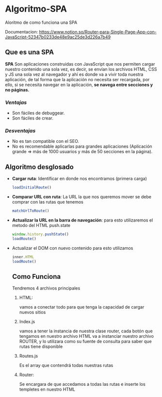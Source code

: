 # Algoritmo-SPA
Aloritmo de como funciona una SPA


Documentacion: https://www.notion.so/Router-para-Single-Page-App-con-JavaScript-52347b0233de48e9ac25de3d226a7b49

## Que es una SPA

**SPA** Son aplicaciones construidas con JavaScript que nos permiten cargar nuestro
contenido una sola vez, es decir, se envían los archivos HTML, CSS y JS
una sola vez al navegador y ahí es donde va a vivir toda nuestra
aplicación, de tal forma que la aplicación no necesita ser recargada,
por ello, si se necesita navegar en la aplicación, **se navega entre
secciones y no páginas.**

### ***Ventajas***

- Son fáciles de debuggear.
- Son fáciles de crear.

### ***Desventajas***

- No es tan compatible con el SEO.
- No es recomendable aplicarlas para grandes aplicaciones (Aplicación
grande => más de 1000 usuarios y más de 50 secciones en la página).

## Algoritmo desglosado

- **Cargar ruta**: Identificar en donde nos encontramos (primera carga)

    ```jsx
    loadInitialRoute()
    ```

- **Comparar URL con ruta**: La URL la que nos queremos mover se debe comprar con las rutas que tenemos

    ```jsx
    matchUrlToRoute()
    ```

- **Actualizar la URL en la barra de navegación**: para esto utilizaremos el metodo del HTML push.state

    ```jsx
    window.history.pushState()
    loadRoute()
    ```

- Actualizar el DOM con nuevo contenido para esto utilizamos

    ```jsx
    inner.HTML
    loadRoute()
    ```

    ## Como Funciona

    Tendremos 4 archivos principales

    1. HTML:

        vamos a conectar todo para que tenga la capacidad de cargar nuevos sitios

    2. Index.js

        vamos a tener la instancia de nuestra clase router, cada botón que tengamos en nuestro archivo HTML va a instanciar nuestro archivo ROUTER, y lo utilizara como su fuente de consulta para saber que rutas tiene disponible

    3. Routes.js

        Es el array que contendrá todas nuestras rutas

    4. Router:

        Se encargara de que accedamos a todas las rutas e inserte los templetes en nuestro HTML
